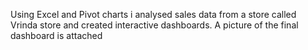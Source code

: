 Using Excel and Pivot charts i analysed sales data from a store called Vrinda store and created interactive dashboards. A picture of the final dashboard is attached 
